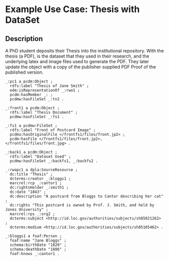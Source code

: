 
# Example Use Case: Thesis with DataSet

## Description

A PhD student deposits their Thesis into the institutional repository. With the thesis (a PDF), is the dataset that they used in their research, and the underlying latex and image files used to generate the PDF.  They later update the object with a copy of the publisher supplied PDF Proof of the published version.

```
_:pc1 a pcdm:Object ;
  rdfs:label "Thesis of Jane Smith" ;
  edm:isRepresentationOf _:rwo1 ;
  pcdm:hasMember _: ;
  pcdmw:hasFileSet _:tn2 .

_:front1 a pcdm:Object ;
  rdfs:label "Thesis Document" ;
  pcdmw:hasFileSet _:fs1 .

_:fs1 a pcdmw:FileSet ;
  rdfs:label "Front of Postcard Image" ;
  pcdmu:hasOriginalFile </frontfs1/files/front.jp2> ;
  pcdm:hasFile </frontfs1/files/front.jp2>, </frontfs1/files/front.jpg> .

_:back1 a pcdm:Object ;
  rdfs:label "Dataset Used" ;
  pcdmw:hasFileSet _:backfs1, _:backfs2 .

_:rwopc1 a dpla:SourceResource ;
  dc:title "Thesis" ;
  dcterms:creator _:bloggs1 ;
  marcrel:rcp _:cantor1 ;
  dc:rightsHolder _:smith1 ;
  dc:date "1843" ;
  dc:description "A postcard from Bloggs to Cantor describing her cat" ;
  dc:rights "This postcard is owned by Prof. J. Smith, and held by Jones University" ;
  marcrel:rps _:org2 ;
  dcterms:subject <http://id.loc.gov/authorities/subjects/sh85021262> ;
  dcterms:medium <http://id.loc.gov/authorities/subjects/sh85105462> .

_:bloggs1 a foaf:Person ;
  foaf:name "Jane Bloggs" ;
  schema:birthDate "1820" ;
  schema:deathDate "1886" ;
  foaf:knows _:cantor1 .

```




